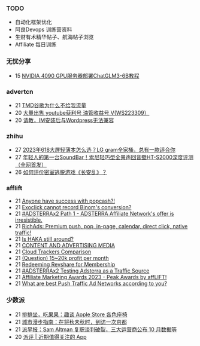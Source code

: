 ### TODO
-  自动化框架优化
-  阿良Devops 训练营资料
-  生财有术精华帖子、航海帖子浏览
-  Affiliate 每日训练

### 无忧分享
<!-- ruyo:START -->
-  15 [NVIDIA 4090 GPU服务器部署ChatGLM3-6B教程](https://51.ruyo.net/18538.html)<!-- ruyo:END -->

### advertcn
<!-- advertcn:START -->
-  21 [TMD谷歌为什么不给我流量](https://www.advertcn.com/forum.php?mod=viewthread&tid=112992)
-  20 [大量出售 youtube获利号 油管收益号 V&lpar;WS223309）](https://www.advertcn.com/forum.php?mod=viewthread&tid=112991)
-  20 [请教，IM安装后与Wordpress无法兼容](https://www.advertcn.com/forum.php?mod=viewthread&tid=112986)<!-- advertcn:END -->

### zhihu
<!-- zhihu:START -->
-  27 [2023年618大屏轻薄本怎么选？LG gram全家桶，总有一款适合你](http://zhuanlan.zhihu.com/p/632641888?utm_campaign=rss&utm_medium=rss&utm_source=rss&utm_content=title)
-  27 [年轻人的第一台SoundBar！索尼轻巧型全景声回音壁HT-S2000深度评测（全网首发）](http://zhuanlan.zhihu.com/p/630990296?utm_campaign=rss&utm_medium=rss&utm_source=rss&utm_content=title)
-  26 [如何评价密室逃脱游戏《长安乱》？](http://www.zhihu.com/question/563950552/answer/3045961312?utm_campaign=rss&utm_medium=rss&utm_source=rss&utm_content=title)<!-- zhihu:END -->

### afflift
<!-- afflift:START -->
-  21 [Anyone have success with popcash?!](https://afflift.com/f/threads/anyone-have-success-with-popcash.12064/)
-  21 [Exoclick cannot record Binom&#39;s conversion?](https://afflift.com/f/threads/exoclick-cannot-record-binoms-conversion.12063/)
-  21 [#ADSTERRAx2 Path 1 - ADSTERRA Affiliate Network&#39;s offer is irresistible.](https://afflift.com/f/threads/adsterrax2-path-1-adsterra-affiliate-networks-offer-is-irresistible.11985/)
-  21 [RichAds: Premium push, pop, in-page, calendar, direct click, native traffic!](https://afflift.com/f/threads/richads-premium-push-pop-in-page-calendar-direct-click-native-traffic.991/)
-  21 [Is HAKA still around?](https://afflift.com/f/threads/is-haka-still-around.11965/)
-  21 [CONTENT AND ADVERTISING MEDIA](https://afflift.com/f/threads/content-and-advertising-media.11793/)
-  21 [Cloud Trackers Comparison](https://afflift.com/f/threads/cloud-trackers-comparison.10165/)
-  21 [&lpar;Question&rpar; 15~20k profit per month](https://afflift.com/f/threads/question-15-20k-profit-per-month.10173/)
-  21 [Redeeming Revshare for Membership](https://afflift.com/f/threads/redeeming-revshare-for-membership.12062/)
-  21 [#ADSTERRAx2 Testing Adsterra as a Traffic Source](https://afflift.com/f/threads/adsterrax2-testing-adsterra-as-a-traffic-source.11955/)
-  21 [Affiliate Marketing Awards 2023 - Peak Awards by affLIFT!](https://afflift.com/f/threads/affiliate-marketing-awards-2023-peak-awards-by-afflift.12031/)
-  21 [What are best Push Traffic Ad Networks according to you?](https://afflift.com/f/threads/what-are-best-push-traffic-ad-networks-according-to-you.11953/)<!-- afflift:END -->

### 少数派
<!-- sspai:START -->
-  21 [排排坐，吃果果：趣谈 Apple Store 各色座椅](https://sspai.com/post/84523)
-  21 [城市漫步指南：在将秋未秋时，到访一次京都](https://sspai.com/post/84446)
-  21 [派早报：Sam Altman 复职谈判破裂，三大运营商公布 10 月数据等](https://sspai.com/post/84517)
-  20 [派评 | 近期值得关注的 App](https://sspai.com/post/84516)<!-- sspai:END -->
